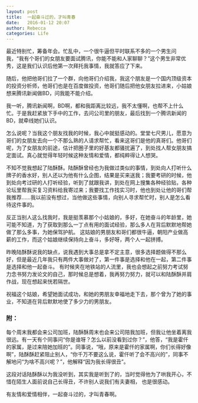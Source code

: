 ```yaml
---
layout: post
title:  一起奋斗过的，才叫青春
date:   2016-01-12 20:07
author: Rebecca
categories: Life
---
```


最近特别忙，筹备年会。忙乱中，一个很牛逼但平时联系不多的一个男生问我，“我有个哥们的女朋友要面试腾讯，你能不能和人家聊聊？”这个男生非常优秀，这是我们认识后他第一次拜托我事情，我就答应了下来。

<!-- more -->

随后，他把他哥们拉了一个群，向他哥们介绍我，我这个朋友是一个国内顶级资本的投资分析师，他哥们也是在百度做投资，他哥们随后把他女朋友拉进来，小姑娘想来腾讯新闻做BD，问我能不能介绍。

我一听，腾讯新闻啊，BD啊，都和我距离比较远，我不太懂啊，也帮不上什么忙。于是我赶紧放下手中的工作，去问公司里的朋友，最后找到一个腾讯新闻的BD，就牵线她们认识。

怎么说呢？当我这个朋友找我的时候，我心中就挺感动的。堂堂七尺男儿，愿意为哥们的女朋友去向一个不那么熟的人请求帮忙，看来这哥们是他的真哥们。他哥们呢，为了女朋友的前途，估计把圈子里的好基友都骚扰遍了，到处找人帮女朋友搞定面试。真心就觉得年轻时候这种友情和爱情，都纯粹得让人想哭。

不知不觉我想起了陆酥酥。陆酥酥曾经也为我做过类似的事情，到处向人打听什么牌子的香水好，别人还以为他有什么企图，结果是买来送我；我要考研的时候，他到处向考过研的人打听经验，听到了就跟我讲，到处在网上搜集各种经验贴，各种论坛里帮我买复习资料给我寄过来；我要找工作找实习时，他也到处让他的哥们帮我推荐……我以前没有想过，当他做这些事情，向别人寻求帮忙时，别人是怎么看待这件事的。

反正当别人这么找我时，我是挺羡慕那个小姑娘的，多好，在她奋斗的年龄里，她可能不知道，为了获取到那么一丁点有用的面试经验，那么多人在背后默默地帮她做了那么多事，为她保驾护航。 这姑娘的男朋友和哥们都很牛逼，朝阳产业做高薪的工作，而这个姑娘继续保持向上奋斗，多好呀，两个人一起拼搏。

昨晚陆酥酥说我的缺点，说我遇到大事总是拿不定主意，很多选择题做得不那么好，但是最近几年我只有两件大事做对了，第一件事是选择和他在一起，第二件事是选择和他一起奋斗。 
有时候夹在地铁站的人流里，我也会想起之前努力考试努力念书努力发论文的自己，那时候总是想着，我再努力努力，就可以和陆酥酥并肩作战，现在想起来恍若隔世。

祝福这个姑娘，希望她面试成功，和她的男朋友幸福地走下去，那个曾为了她的事业，不知道在背后默默地使了多少力的男朋友。

### 附：

每个周末我都会来公司加班，陆酥酥周末也会来公司陪我加班，但我让他坐着离我很远。有一天有个同事问“你是谁呀？怎么以前没看到过你？”，他答，“我是霍仟的家属，是过来陪她加班的”。同事说，“哦，原来是霍仟的家属啊，你们长得好像啊”，陆酥酥赶紧阻止别人，“你千万不要这么说，霍仟听了会不高兴的”，同事不解地问“为啥不高兴呢？”，他解释“因为我长得很丑”。

这段对话陆酥酥以为我没听到，其实我是听到了的，当时觉得他为了哄我开心，不惜在陌生人面前说自己长得丑，不许别人说我们有夫妻相， 也是很感动。

有友情和爱情相伴，一起奋斗过的，才叫青春啊。 
